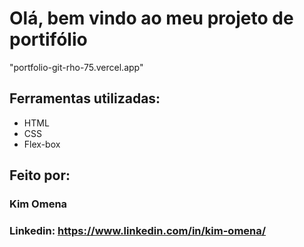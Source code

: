 # Olá, bem vindo ao meu projeto de portifólio

"portfolio-git-rho-75.vercel.app"

## Ferramentas utilizadas:

* HTML
* CSS
* Flex-box

## Feito por:
### Kim Omena

### Linkedin: https://www.linkedin.com/in/kim-omena/
